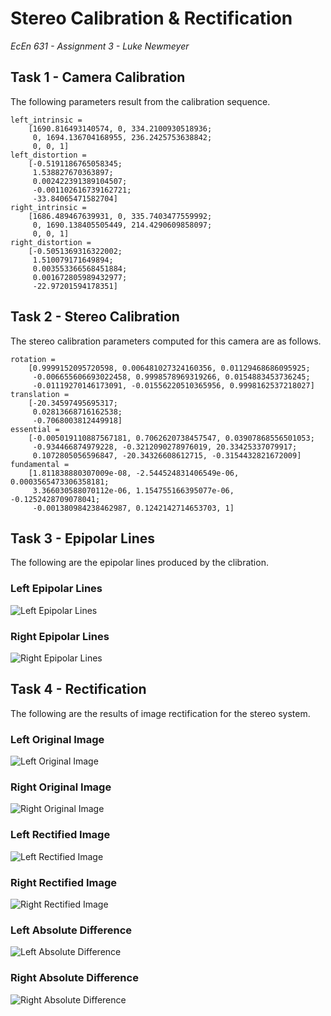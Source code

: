 # Stereo Calibration & Rectification
*EcEn 631 - Assignment 3 - Luke Newmeyer*

## Task 1 - Camera Calibration

The following parameters result from the calibration sequence.

	left_intrinsic =
		[1690.816493140574, 0, 334.2100930518936;
		 0, 1694.136704168955, 236.2425753638842;
		 0, 0, 1]
	left_distortion =
		[-0.5191186765058345;
		 1.538827670363897;
		 0.002422391389104507;
		 -0.001102616739162721;
		 -33.84065471582704]
	right_intrinsic =
		[1686.489467639931, 0, 335.7403477559992;
		 0, 1690.138405505449, 214.4290609858097;
		 0, 0, 1]
	right_distortion =
		[-0.5051369316322002;
		 1.510079171649894;
		 0.003553366568451884;
		 0.001672805989432977;
		 -22.97201594178351]

## Task 2 - Stereo Calibration

The stereo calibration parameters computed for this camera are as follows.

	rotation =
		[0.9999152095720598, 0.006481027324160356, 0.01129468686095925;
		 -0.006655606693022458, 0.9998578969319266, 0.0154883453736245;
		 -0.01119270146173091, -0.01556220510365956, 0.9998162537218027]
	translation =
		[-20.34597495695317;
		 0.02813668716162538;
		 -0.7068003812449918]
	essential =
		[-0.005019110887567181, 0.7062620738457547, 0.03907868556501053;
		 -0.934466874979228, -0.3212090278976019, 20.33425337079917;
		 0.1072805056596847, -20.34326608612715, -0.3154432821672009]
	fundamental =
		[1.811838880307009e-08, -2.544524831406549e-06, 0.0003565473306358181;
		 3.366030588070112e-06, 1.154755166395077e-06, -0.1252428709078041;
		 -0.001380984238462987, 0.1242142714653703, 1]

## Task 3 - Epipolar Lines

The following are the epipolar lines produced by the clibration.

### Left Epipolar Lines
![Left Epipolar Lines](output/left_epipolar.jpg)

### Right Epipolar Lines
![Right Epipolar Lines](output/right_epipolar.jpg)

## Task 4 - Rectification

The following are the results of image rectification for the stereo system.

### Left Original Image
![Left Original Image](images/CalibrateL00.jpg)

### Right Original Image
![Right Original Image](images/CalibrateR00.jpg)

### Left Rectified Image
![Left Rectified Image](output/left_rectify.jpg)

### Right Rectified Image
![Right Rectified Image](output/right_rectify.jpg)

### Left Absolute Difference
![Left Absolute Difference](output/left_absdiff.jpg)

### Right Absolute Difference
![Right Absolute Difference](output/right_absdiff.jpg)
